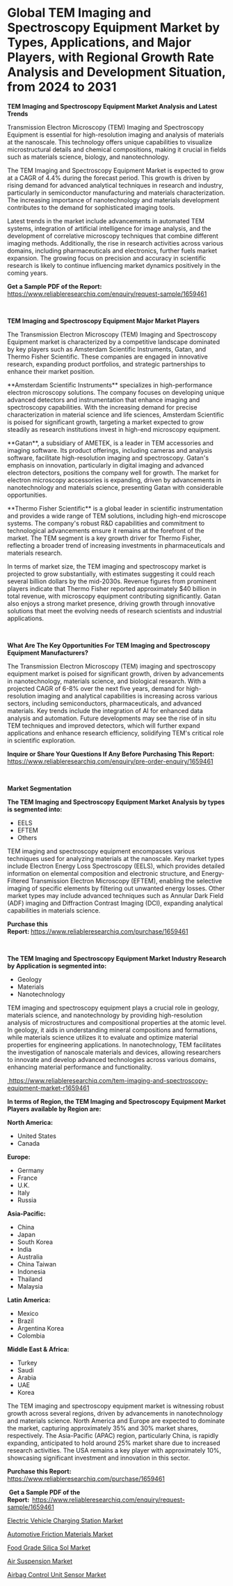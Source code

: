 <p><h1>Global TEM Imaging and Spectroscopy Equipment Market by Types, Applications, and Major Players, with Regional Growth Rate Analysis and Development Situation, from 2024 to 2031</h1></p><p><strong>TEM Imaging and Spectroscopy Equipment Market Analysis and Latest Trends</strong></p>
<p><p>Transmission Electron Microscopy (TEM) Imaging and Spectroscopy Equipment is essential for high-resolution imaging and analysis of materials at the nanoscale. This technology offers unique capabilities to visualize microstructural details and chemical compositions, making it crucial in fields such as materials science, biology, and nanotechnology. </p><p>The TEM Imaging and Spectroscopy Equipment Market is expected to grow at a CAGR of 4.4% during the forecast period. This growth is driven by rising demand for advanced analytical techniques in research and industry, particularly in semiconductor manufacturing and materials characterization. The increasing importance of nanotechnology and materials development contributes to the demand for sophisticated imaging tools.</p><p>Latest trends in the market include advancements in automated TEM systems, integration of artificial intelligence for image analysis, and the development of correlative microscopy techniques that combine different imaging methods. Additionally, the rise in research activities across various domains, including pharmaceuticals and electronics, further fuels market expansion. The growing focus on precision and accuracy in scientific research is likely to continue influencing market dynamics positively in the coming years.</p></p>
<p><strong>Get a Sample PDF of the Report:&nbsp;</strong> <a href="https://www.reliableresearchiq.com/enquiry/request-sample/1659461?utm_campaign=1581&utm_medium=2&utm_source=Github&utm_content=ia&utm_term=09122024&utm_id=tem-imaging-and-spectroscopy-equipment">https://www.reliableresearchiq.com/enquiry/request-sample/1659461</a></p>
<p>&nbsp;</p>
<p><strong>TEM Imaging and Spectroscopy Equipment Major Market Players</strong></p>
<p><p>The Transmission Electron Microscopy (TEM) Imaging and Spectroscopy Equipment market is characterized by a competitive landscape dominated by key players such as Amsterdam Scientific Instruments, Gatan, and Thermo Fisher Scientific. These companies are engaged in innovative research, expanding product portfolios, and strategic partnerships to enhance their market position.</p><p>**Amsterdam Scientific Instruments** specializes in high-performance electron microscopy solutions. The company focuses on developing unique advanced detectors and instrumentation that enhance imaging and spectroscopy capabilities. With the increasing demand for precise characterization in material science and life sciences, Amsterdam Scientific is poised for significant growth, targeting a market expected to grow steadily as research institutions invest in high-end microscopy equipment.</p><p>**Gatan**, a subsidiary of AMETEK, is a leader in TEM accessories and imaging software. Its product offerings, including cameras and analysis software, facilitate high-resolution imaging and spectroscopy. Gatan's emphasis on innovation, particularly in digital imaging and advanced electron detectors, positions the company well for growth. The market for electron microscopy accessories is expanding, driven by advancements in nanotechnology and materials science, presenting Gatan with considerable opportunities.</p><p>**Thermo Fisher Scientific** is a global leader in scientific instrumentation and provides a wide range of TEM solutions, including high-end microscope systems. The company's robust R&D capabilities and commitment to technological advancements ensure it remains at the forefront of the market. The TEM segment is a key growth driver for Thermo Fisher, reflecting a broader trend of increasing investments in pharmaceuticals and materials research.</p><p>In terms of market size, the TEM imaging and spectroscopy market is projected to grow substantially, with estimates suggesting it could reach several billion dollars by the mid-2030s. Revenue figures from prominent players indicate that Thermo Fisher reported approximately $40 billion in total revenue, with microscopy equipment contributing significantly. Gatan also enjoys a strong market presence, driving growth through innovative solutions that meet the evolving needs of research scientists and industrial applications.</p></p>
<p>&nbsp;</p>
<p><strong>What Are The Key Opportunities For TEM Imaging and Spectroscopy Equipment Manufacturers?</strong></p>
<p><p>The Transmission Electron Microscopy (TEM) imaging and spectroscopy equipment market is poised for significant growth, driven by advancements in nanotechnology, materials science, and biological research. With a projected CAGR of 6-8% over the next five years, demand for high-resolution imaging and analytical capabilities is increasing across various sectors, including semiconductors, pharmaceuticals, and advanced materials. Key trends include the integration of AI for enhanced data analysis and automation. Future developments may see the rise of in situ TEM techniques and improved detectors, which will further expand applications and enhance research efficiency, solidifying TEM's critical role in scientific exploration.</p></p>
<p><strong>Inquire or Share Your Questions If Any Before Purchasing This Report:</strong> <a href="https://www.reliableresearchiq.com/enquiry/pre-order-enquiry/1659461?utm_campaign=1581&utm_medium=2&utm_source=Github&utm_content=ia&utm_term=09122024&utm_id=tem-imaging-and-spectroscopy-equipment">https://www.reliableresearchiq.com/enquiry/pre-order-enquiry/1659461</a></p>
<p>&nbsp;</p>
<p><strong>Market Segmentation</strong></p>
<p><strong>The TEM Imaging and Spectroscopy Equipment Market Analysis by types is segmented into:</strong></p>
<p><ul><li>EELS</li><li>EFTEM</li><li>Others</li></ul></p>
<p><p>TEM imaging and spectroscopy equipment encompasses various techniques used for analyzing materials at the nanoscale. Key market types include Electron Energy Loss Spectroscopy (EELS), which provides detailed information on elemental composition and electronic structure, and Energy-Filtered Transmission Electron Microscopy (EFTEM), enabling the selective imaging of specific elements by filtering out unwanted energy losses. Other market types may include advanced techniques such as Annular Dark Field (ADF) imaging and Diffraction Contrast Imaging (DCI), expanding analytical capabilities in materials science.</p></p>
<p><strong>Purchase this Report:&nbsp;</strong><a href="https://www.reliableresearchiq.com/purchase/1659461?utm_campaign=1581&utm_medium=2&utm_source=Github&utm_content=ia&utm_term=09122024&utm_id=tem-imaging-and-spectroscopy-equipment">https://www.reliableresearchiq.com/purchase/1659461</a></p>
<p>&nbsp;</p>
<p><strong>The TEM Imaging and Spectroscopy Equipment Market Industry Research by Application is segmented into:</strong></p>
<p><ul><li>Geology</li><li>Materials</li><li>Nanotechnology</li></ul></p>
<p><p>TEM imaging and spectroscopy equipment plays a crucial role in geology, materials science, and nanotechnology by providing high-resolution analysis of microstructures and compositional properties at the atomic level. In geology, it aids in understanding mineral compositions and formations, while materials science utilizes it to evaluate and optimize material properties for engineering applications. In nanotechnology, TEM facilitates the investigation of nanoscale materials and devices, allowing researchers to innovate and develop advanced technologies across various domains, enhancing material performance and functionality.</p></p>
<p><a href="https://www.reliableresearchiq.com/tem-imaging-and-spectroscopy-equipment-market-r1659461?utm_campaign=1581&utm_medium=2&utm_source=Github&utm_content=ia&utm_term=09122024&utm_id=tem-imaging-and-spectroscopy-equipment">&nbsp;https://www.reliableresearchiq.com/tem-imaging-and-spectroscopy-equipment-market-r1659461</a></p>
<p><strong>In terms of Region, the TEM Imaging and Spectroscopy Equipment Market Players available by Region are:</strong></p>
<p>
    <p> <strong> North America: </strong>
        <ul>
            <li>United States</li>
            <li>Canada</li>
        </ul>
        </p> 
    <p> <strong> Europe: </strong>
        <ul>
            <li>Germany</li>
            <li>France</li>
            <li>U.K.</li>
            <li>Italy</li>
            <li>Russia</li>
        </ul>
        </p> 
    <p> <strong> Asia-Pacific: </strong>
        <ul>
            <li>China</li>
            <li>Japan</li>
            <li>South Korea</li>
            <li>India</li>
            <li>Australia</li>
            <li>China Taiwan</li>
            <li>Indonesia</li>
            <li>Thailand</li>
            <li>Malaysia</li>
        </ul>
        </p> 
    <p> <strong> Latin America: </strong>
        <ul>
            <li>Mexico</li>
            <li>Brazil</li>
            <li>Argentina Korea</li>
            <li>Colombia</li>
        </ul>
        </p> 
    <p> <strong> Middle East & Africa: </strong>
        <ul>
            <li>Turkey</li>
            <li>Saudi</li>
            <li>Arabia</li>
            <li>UAE</li>
            <li>Korea</li>
        </ul>
    </p>
    </p>
<p><p>The TEM imaging and spectroscopy equipment market is witnessing robust growth across several regions, driven by advancements in nanotechnology and materials science. North America and Europe are expected to dominate the market, capturing approximately 35% and 30% market shares, respectively. The Asia-Pacific (APAC) region, particularly China, is rapidly expanding, anticipated to hold around 25% market share due to increased research activities. The USA remains a key player with approximately 10%, showcasing significant investment and innovation in this sector.</p></p>
<p><strong>Purchase this Report: </strong><a href="https://www.reliableresearchiq.com/purchase/1659461?utm_campaign=1581&utm_medium=2&utm_source=Github&utm_content=ia&utm_term=09122024&utm_id=tem-imaging-and-spectroscopy-equipment">https://www.reliableresearchiq.com/purchase/1659461</a></p>
<p>&nbsp;<strong>Get a Sample PDF of the Report:&nbsp;&nbsp;</strong><a href="https://www.reliableresearchiq.com/enquiry/request-sample/1659461?utm_campaign=1581&utm_medium=2&utm_source=Github&utm_content=ia&utm_term=09122024&utm_id=tem-imaging-and-spectroscopy-equipment">https://www.reliableresearchiq.com/enquiry/request-sample/1659461</a></p>
<p><strong></strong></p>
<p><p><a href="https://www.linkedin.com/pulse/electric-vehicle-charging-station-market-size-grow-77-cagr-sogmf?utm_campaign=1581&utm_medium=2&utm_source=Github&utm_content=ia&utm_term=09122024&utm_id=tem-imaging-and-spectroscopy-equipment">Electric Vehicle Charging Station Market</a></p><p><a href="https://www.linkedin.com/pulse/current-state-automotive-friction-materials-market-size-epvdf?utm_campaign=1581&utm_medium=2&utm_source=Github&utm_content=ia&utm_term=09122024&utm_id=tem-imaging-and-spectroscopy-equipment">Automotive Friction Materials Market</a></p><p><a href="https://github.com/willjis/Market-Research-Report-List-1/blob/main/food-grade-silica-sol-market.md?utm_campaign=1581&utm_medium=2&utm_source=Github&utm_content=ia&utm_term=09122024&utm_id=tem-imaging-and-spectroscopy-equipment">Food Grade Silica Sol Market</a></p><p><a href="https://www.linkedin.com/pulse/market-trends-report-analyzing-air-suspension-markets-size-share-8syef?utm_campaign=1581&utm_medium=2&utm_source=Github&utm_content=ia&utm_term=09122024&utm_id=tem-imaging-and-spectroscopy-equipment">Air Suspension Market</a></p><p><a href="https://www.linkedin.com/pulse/airbag-control-unit-sensor-market-global-analysis-trends-zk3ef?utm_campaign=1581&utm_medium=2&utm_source=Github&utm_content=ia&utm_term=09122024&utm_id=tem-imaging-and-spectroscopy-equipment">Airbag Control Unit Sensor Market</a></p></p>